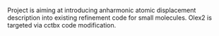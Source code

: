 Project is aiming at introducing anharmonic atomic displacement description into existing refinement code for small molecules. Olex2 is targeted via cctbx code modification.  